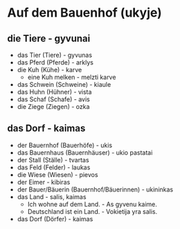 # Auf dem Bauenhof (ukyje)

## die Tiere - gyvunai

- das Tier (Tiere) - gyvunas
- das Pferd (Pferde) - arklys
- die Kuh (Kühe) - karve
    -  eine Kuh melken - melzti karve
- das Schwein (Schweine) - kiaule
- das Huhn (Hühner) - vista
- das Schaf (Schafe) - avis
- die Ziege (Ziegen) - ozka

## das Dorf - kaimas

- der Bauernhof (Bauerhöfe) - ukis
- das Bauernhaus (Bauernhäuser) - ukio pastatai
- der Stall (Ställe) - tvartas
- das Feld (Felder) - laukas
- die Wiese (Wiesen) - pievos
- der Eimer - kibiras
- der Bauer/Bäuerin (Bauernhof/Bäuerinnen) - ukininkas
- das Land - salis, kaimas
    -  Ich wohne auf dem Land. - As gyvenu kaime.
    -  Deutschland ist ein Land. - Vokietija yra salis.
- das Dorf (Dörfer) - kaimas
  
